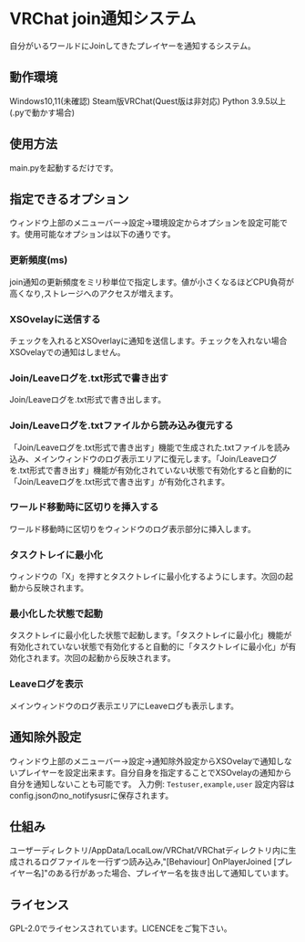 # VRChat join通知システム
自分がいるワールドにJoinしてきたプレイヤーを通知するシステム。

## 動作環境
Windows10,11(未確認)
Steam版VRChat(Quest版は非対応)
Python 3.9.5以上(.pyで動かす場合)

## 使用方法
main.pyを起動するだけです。
## 指定できるオプション
ウィンドウ上部のメニューバー→設定→環境設定からオプションを設定可能です。使用可能なオプションは以下の通りです。
### 更新頻度(ms)
join通知の更新頻度をミリ秒単位で指定します。値が小さくなるほどCPU負荷が高くなり,ストレージへのアクセスが増えます。
### XSOvelayに送信する
チェックを入れるとXSOverlayに通知を送信します。チェックを入れない場合XSOvelayでの通知はしません。
### Join/Leaveログを.txt形式で書き出す
Join/Leaveログを.txt形式で書き出します。
### Join/Leaveログを.txtファイルから読み込み復元する
「Join/Leaveログを.txt形式で書き出す」機能で生成された.txtファイルを読み込み、メインウィンドウのログ表示エリアに復元します。「Join/Leaveログを.txt形式で書き出す」機能が有効化されていない状態で有効化すると自動的に「Join/Leaveログを.txt形式で書き出す」が有効化されます。
### ワールド移動時に区切りを挿入する
ワールド移動時に区切りをウィンドウのログ表示部分に挿入します。
### タスクトレイに最小化
ウィンドウの「X」を押すとタスクトレイに最小化するようにします。次回の起動から反映されます。
### 最小化した状態で起動
タスクトレイに最小化した状態で起動します。「タスクトレイに最小化」機能が有効化されていない状態で有効化すると自動的に「タスクトレイに最小化」が有効化されます。次回の起動から反映されます。
### Leaveログを表示
メインウィンドウのログ表示エリアにLeaveログも表示します。

## 通知除外設定
ウィンドウ上部のメニューバー→設定→通知除外設定からXSOvelayで通知しないプレイヤーを設定出来ます。自分自身を指定することでXSOvelayの通知から自分を通知しないことも可能です。
入力例:
`Testuser,example,user`
設定内容はconfig.jsonのno_notifysusrに保存されます。

## 仕組み
ユーザーディレクトリ/AppData/LocalLow/VRChat/VRChatディレクトリ内に生成されるログファイルを一行ずつ読み込み,"[Behaviour] OnPlayerJoined [プレイヤー名]"のある行があった場合、プレイヤー名を抜き出して通知しています。

## ライセンス
GPL-2.0でライセンスされています。LICENCEをご覧下さい。